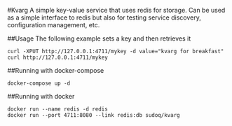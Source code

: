 #Kvarg
A simple key-value service that uses redis for storage.
Can be used as a simple interface to redis but also for testing service discovery, configuration management, etc.

##Usage
The following example sets a key and then retrieves it
```
curl -XPUT http://127.0.0.1:4711/mykey -d value="kvarg for breakfast"
curl http://127.0.0.1:4711/mykey
```

##Running with docker-compose
```
docker-compose up -d
```

##Running with docker
```
docker run --name redis -d redis
docker run --port 4711:8080 --link redis:db sudoq/kvarg
```
